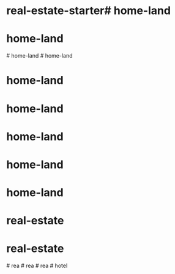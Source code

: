 # real-estate-starter# home-land
# home-land
#   h o m e - l a n d  
 # home-land
# home-land
# home-land
# home-land
# home-land
# home-land
# real-estate
# real-estate
#   r e a  
 #   r e a  
 # rea
#   h o t e l  
 
